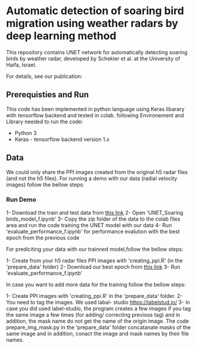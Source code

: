 # Automatic detection of soaring bird migration using weather radars by deep learning method

This repository contains UNET network for automatically detecting soaring birds by weather radar, developed by Schekler et al. at the University of Haifa, Israel.

For details, see our publication:



## Prerequisties and Run
This code has been implemented in python language using Keras libarary with tensorflow backend and tested in colab. following Environement and Library needed to run the code:

- Python 3
- Keras - tensorflow backend version 1.x

## Data 
We could only share the PPI images created from the original h5 radar files (and not the h5 files).
For running a demo with our data (radial velocity images) follow the bellow steps:

### Run Demo
1- Download the train and test data from [this link](https://drive.google.com/file/d/1Hrb1F7lzfVPqyzXJq-WQ46zSClk7ks0F/view?usp=sharing) 
2- Open 'UNET_Soaring birds_model_f.ipynb' 
3- Copy the zip folder of the data to the colab files area and run the code training the UNET model with our data
4- Run 'evaluate_performance_f.ipynb' for performance evalution with the best epoch from the previous code


For prediciting your data with our trainned model,follow the bellow steps:

1- Create from your h5 radar files PPI images with 'creating_ppi.R' (in the 'prepare_data' folder)
2- Download our best epoch from [this link](https://drive.google.com/file/d/1hnWelWk0rSyUfAXgGJMQa_PCyip97_sc/view?usp=sharing)
3- Run 'evaluate_performance_f.ipynb'


In case you want to add more data for the training follow the bellow steps:

1- Create PPI images with 'creating_ppi.R' in the 'prepare_data' folder.
2- You need to tag the images. We used labal- studio https://labelstud.io/
3- In case you did used label-studio, the program creates a few images if you tag the same image a few times (for adding/ correcting previous tag) and in addition, the mask name do not get the name of the origin image. The code prepare_img_mask.py in the 'prepare_data' folder concatanate masks of the same image and in addition, conact the image and mask names by their file names. 
